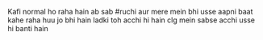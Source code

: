 Kafi normal ho raha hain ab sab #ruchi  aur mere mein bhi usse aapni baat kahe raha huu jo bhi hain ladki toh acchi hi hain clg mein sabse acchi usse hi banti hain